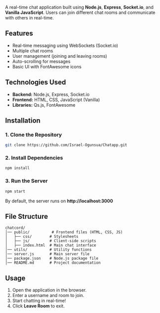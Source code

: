 

A real-time chat application built using **Node.js**, **Express**, **Socket.io**, and **Vanilla JavaScript**. Users can join different chat rooms and communicate with others in real-time.

## Features

- Real-time messaging using WebSockets (Socket.io)
- Multiple chat rooms
- User management (joining and leaving rooms)
- Auto-scrolling for messages
- Basic UI with FontAwesome icons

## Technologies Used

- **Backend:** Node.js, Express, Socket.io
- **Frontend:** HTML, CSS, JavaScript (Vanilla)
- **Libraries:** Qs.js, FontAwesome

## Installation

### 1. Clone the Repository

```sh
git clone https://github.com/Israel-Ogunsua/Chatapp.git

```

### 2. Install Dependencies

```sh
npm install
```

### 3. Run the Server

```sh
npm start
```

By default, the server runs on **http://localhost:3000**

## File Structure

```
chatcord/
│── public/          # Frontend files (HTML, CSS, JS)
│   ├── css/        # Stylesheets
│   ├── js/         # Client-side scripts
│   ├── index.html  # Main chat interface
│── utils/          # Utility functions
│── server.js       # Main server file
│── package.json    # Node.js package file
│── README.md       # Project documentation
```

## Usage

1. Open the application in the browser.
2. Enter a username and room to join.
3. Start chatting in real-time!
4. Click **Leave Room** to exit.
